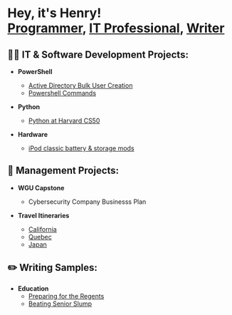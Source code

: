 <h1>Hey, it's Henry! <br/><a href="https://github.com/thethirdbirthday">Programmer</a>, <a href=>IT Professional</a>, <a href=>Writer</a>

<h2>👨‍💻 IT & Software Development Projects:</h2>


- <b>PowerShell</b>

  - [Active Directory Bulk User Creation](https://github.com/thethirdbirthday/Active-Directory)
  - [Powershell Commands](https://github.com/thethirdbirthday/powershell-commands-practice)

- <b>Python </b>
  - [Python at Harvard CS50](https://github.com/thethirdbirthday/harvard_python)

- <b> Hardware </b>

  - [iPod classic battery & storage mods](https://github.com/thethirdbirthday/iPod-5th-Gen-Mod)
  
<h2>📆 Management Projects:</h2>

- <b>WGU Capstone</b>
  - Cybersecurity Company Businesss Plan
  
- <b>Travel Itineraries</b>
  - [California]()
  - [Quebec]()
  - [Japan]()

    

<h2> ✏️ Writing Samples:</h2>

  - <b>Education</b>
    - [Preparing for the Regents](https://www.thinkprepny.com/post/2019/05/02/the-importance-of-regents-exams-how-to-prep-for-it)
    - [Beating Senior Slump](https://www.thinkprepny.com/post/2018/02/09/tips-to-avoid-the-dreaded-senior-slump)
